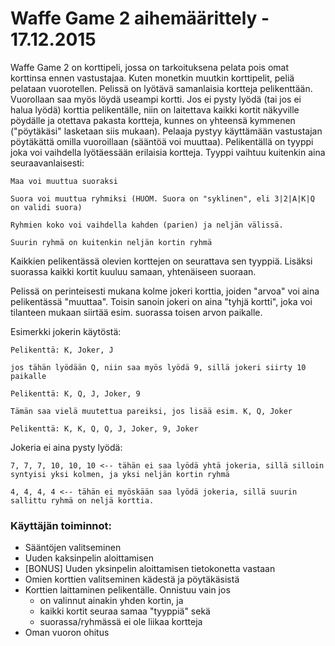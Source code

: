 
# Waffe Game 2 aihemäärittely - 17.12.2015

Waffe Game 2 on korttipeli, jossa on tarkoituksena pelata pois omat korttinsa ennen vastustajaa. Kuten monetkin muutkin korttipelit, peliä pelataan vuorotellen. Pelissä on lyötävä samanlaisia kortteja pelikenttään. Vuorollaan saa myös löydä useampi kortti. Jos ei pysty lyödä (tai jos ei halua lyödä) korttia pelikentälle, niin on laitettava kaikki kortit näkyville pöydälle ja otettava pakasta kortteja, kunnes on yhteensä kymmenen ("pöytäkäsi" lasketaan siis mukaan). Pelaaja pystyy käyttämään vastustajan pöytäkättä omilla vuoroillaan (sääntöä voi muuttaa). Pelikentällä on tyyppi joka voi vaihdella lyötäessään erilaisia kortteja. Tyyppi vaihtuu kuitenkin aina seuraavanlaisesti:

	Maa voi muuttua suoraksi
	
	Suora voi muuttua ryhmiksi (HUOM. Suora on "syklinen", eli 3|2|A|K|Q on validi suora)
	
	Ryhmien koko voi vaihdella kahden (parien) ja neljän välissä.
	
	Suurin ryhmä on kuitenkin neljän kortin ryhmä

Kaikkien pelikentässä olevien korttejen on seurattava sen tyyppiä. Lisäksi suorassa kaikki kortit kuuluu samaan, yhtenäiseen suoraan.

Pelissä on perinteisesti mukana kolme jokeri korttia, joiden "arvoa" voi aina pelikentässä "muuttaa". Toisin sanoin jokeri on aina "tyhjä kortti", joka voi tilanteen mukaan siirtää esim. suorassa toisen arvon paikalle.

Esimerkki jokerin käytöstä:

	Pelikenttä: K, Joker, J

	jos tähän lyödään Q, niin saa myös lyödä 9, sillä jokeri siirty 10 paikalle

	Pelikenttä: K, Q, J, Joker, 9 

	Tämän saa vielä muutettua pareiksi, jos lisää esim. K, Q, Joker

	Pelikenttä: K, K, Q, Q, J, Joker, 9, Joker

	
Jokeria ei aina pysty lyödä:

	7, 7, 7, 10, 10, 10 <-- tähän ei saa lyödä yhtä jokeria, sillä silloin syntyisi yksi kolmen, ja yksi neljän kortin ryhmä

	4, 4, 4, 4 <-- tähän ei myöskään saa lyödä jokeria, sillä suurin sallittu ryhmä on neljä korttia.

### Käyttäjän toiminnot:
* Sääntöjen valitseminen
* Uuden kaksinpelin aloittamisen
* [BONUS] Uuden yksinpelin aloittamisen tietokonetta vastaan
* Omien korttien valitseminen kädestä ja pöytäkäsistä
* Korttien laittaminen pelikentälle. Onnistuu vain jos
  * on valinnut ainakin yhden kortin, ja
  * kaikki kortit seuraa samaa "tyyppiä" sekä
  * suorassa/ryhmässä ei ole liikaa kortteja
* Oman vuoron ohitus
	
